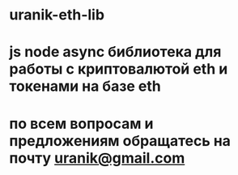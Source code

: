 # uranik-eth-lib
# js node async библиотека для работы с криптовалютой eth и токенами на базе eth
# по всем вопросам и предложениям обращатесь на почту uranik@gmail.com
